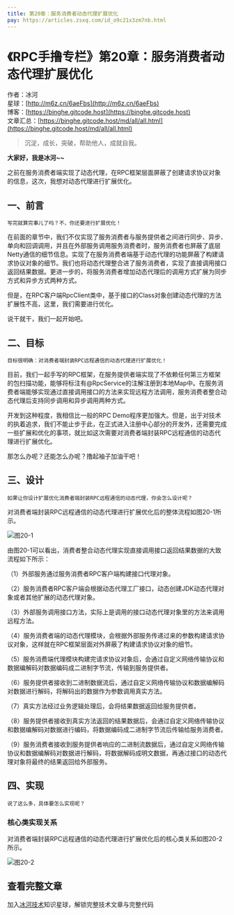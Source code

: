 ```yaml
---
title: 第20章：服务消费者动态代理扩展优化
pay: https://articles.zsxq.com/id_o9c21x3zm7nb.html
---
```


# 《RPC手撸专栏》第20章：服务消费者动态代理扩展优化

作者：冰河
<br/>星球：[http://m6z.cn/6aeFbs](http://m6z.cn/6aeFbs)
<br/>博客：[https://binghe.gitcode.host](https://binghe.gitcode.host)
<br/>文章汇总：[https://binghe.gitcode.host/md/all/all.html](https://binghe.gitcode.host/md/all/all.html)

> 沉淀，成长，突破，帮助他人，成就自我。

**大家好，我是冰河~~**

之前在服务消费者端实现了动态代理，在RPC框架层面屏蔽了创建请求协议对象的信息，这次，我想对动态代理进行扩展优化。

## 一、前言

`写完就算完事儿了吗？不，你还要进行扩展优化！`

在前面的章节中，我们不仅实现了服务消费者与服务提供者之间进行同步、异步、单向和回调调用，并且在外部服务调用服务消费者时，服务消费者也屏蔽了底层Netty通信的细节信息。实现了在服务消费者端基于动态代理的功能屏蔽了构建请求协议对象的细节。我们也将动态代理整合进了服务消费者，实现了直接调用接口返回结果数据。更进一步的，将服务消费者增加动态代理后的调用方式扩展为同步方式和异步方式两种方式。

但是，在RPC客户端RpcClient类中，基于接口的Class对象创建动态代理的方法扩展性不高，这里，我们需要进行优化。

说干就干，我们一起开始吧。

## 二、目标

`目标很明确：对消费者端封装RPC远程通信的动态代理进行扩展优化！`

目前，我们一起手写的RPC框架，在服务提供者端实现了不依赖任何第三方框架的包扫描功能，能够将标注有@RpcService的注解注册到本地Map中。在服务消费者端能够实现通过直接调用接口的方法来实现远程方法调用，服务消费者整合动态代理后支持同步调用和异步调用两种方式。

开发到这种程度，我相信比一般的RPC Demo程序更加强大。但是，出于对技术的执着追求，我们不能止步于此，在正式进入注册中心部分的开发外，还需要完成一些扩展和优化的事项，就比如这次需要对消费者端封装RPC远程通信的动态代理进行扩展优化。

那怎么办呢？还能怎么办呢？撸起袖子加油干吧！

## 三、设计

`如果让你设计扩展优化消费者端封装RPC远程通信的动态代理，你会怎么设计呢？`

对消费者端封装RPC远程通信的动态代理进行扩展优化后的整体流程如图20-1所示。

![图20-1](https://binghe.gitcode.host/assets/images/middleware/rpc/rpc-2022-10-19-001.png)

由图20-1可以看出，消费者整合动态代理实现直接调用接口返回结果数据的大致流程如下所示：

（1）外部服务通过服务消费者RPC客户端构建接口代理对象。

（2）服务消费者RPC客户端会根据动态代理工厂接口，动态创建JDK动态代理对象或者其他扩展的动态代理对象。

（3）外部服务调用接口方法，实际上是调用的接口动态代理对象里的方法来调用远程方法。

（4）服务消费者端的动态代理模块，会根据外部服务传递过来的参数构建请求协议对象，这样就在RPC框架层面对外屏蔽了构建请求协议对象的细节。

（5）服务消费端代理模块构建完请求协议对象后，会通过自定义网络传输协议和数据编解码对数据编码成二进制字节流，传输到服务提供者。

（6）服务提供者接收到二进制数据流后，通过自定义网络传输协议和数据编解码对数据进行解码，将解码出的数据作为参数调用真实方法。

（7）真实方法经过业务逻辑处理后，会将结果数据返回给服务提供者。

（8）服务提供者接收到真实方法返回的结果数据后，会通过自定义网络传输协议和数据编解码对数据进行编码，将数据编码成二进制字节流后传输给服务消费者。

（9）服务消费者接收到服务提供者响应的二进制流数据后，通过自定义网络传输协议和数据编解码对数据进行解码，将数据解码成明文数据，再通过接口的动态代理对象将最终的结果返回给外部服务。

## 四、实现

`说了这么多，具体要怎么实现呢？`

### 核心类实现关系

对消费者端封装RPC远程通信的动态代理进行扩展优化后的核心类关系如图20-2所示。

![图20-2](https://binghe.gitcode.host/assets/images/middleware/rpc/rpc-2022-10-19-002.png)

## 查看完整文章

加入[冰河技术](http://m6z.cn/6aeFbs)知识星球，解锁完整技术文章与完整代码